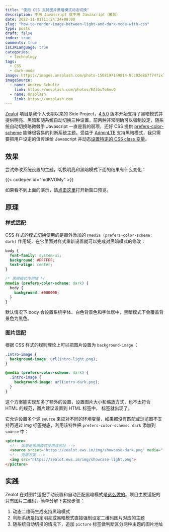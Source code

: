 ```yaml
---
title: "使用 CSS 支持图片黑暗模式动态切换"
description: 不用 Javascript 就不用 Javascript（傲娇）
date: 2022-11-01T11:24:24+08:00
slug: "how-to-render-image-between-light-and-dark-mode-with-css"
type: posts
draft: false
index: true
comments: true
isCJKLanguage: true
categories:
  - Technology
tags:
  - CSS
  - dark-mode
image: https://images.unsplash.com/photo-1508197149814-0cc02e8b7f74?ixlib=rb-4.0.3&ixid=MnwxMjA3fDB8MHxwaG90by1wYWdlfHx8fGVufDB8fHx8&auto=format&fit=crop&w=4095&q=80
imageSource:
  - name: Andrew Schultz
    link: https://unsplash.com/photos/EAlbsTo6nuQ
  - name: Unsplash
    link: https://unsplash.com
---
```


[Zealot](https://github.com/tryzealot/zealot) 项目是我个人长期以来的 Side Project，[4.5.0](https://zealot.ews.im/zh-Hans/docs/user-guide/changelog#450-2022-08-19) 版本开始支持了黑暗模式并提供明亮、黑暗和随系统自动切换三种设置，前两种非常明确可以强制设定，随系统自动切换略微棘手 Javascript 一直是我的弱项，还好 CSS 提供 [prefers-color-scheme](https://developer.mozilla.org/en-US/docs/Web/CSS/@media/prefers-color-scheme) 能够很容易的判断系统主题。受益于 [AdminLTE](https://github.com/ColorlibHQ/AdminLTE/releases/tag/v3.2.0) 支持黑暗模式，我只需要把用户设定的值传递给 Javascript 并动态[设置特定的 CSS class 变量](https://github.com/tryzealot/zealot/blob/4.5.0/app/javascript/controllers/global_controller.js#L26-L37)。

## 效果

尝试修改系统设置的主题，切换明亮和黑暗模式下面的结果有什么变化：

{{< codepen id="mdKVOMy" >}}

如果看不到上面的演示，请[点击这里](https://codepen.io/icyleaf/pen/mdKVOMy)打开新窗口预览。

## 原理

### 样式适配

CSS 样式的模式切换使用的是额外添加的 `@media (prefers-color-scheme: dark)` 作用域，在它里面对样式重新设置就可以完成对黑暗模式的修改：

```css
body {
  font-family: system-ui;
  background: #FFFFFF;
  text-align: center;
}

/* 黑暗模式作用域 */
@media (prefers-color-scheme: dark) {
  body {
    background: #000000;
  }
}
```

默认情况下 body 会设置系统字体、白色背景色和字体居中，黑暗模式下会覆盖背景色为黑色。

### 图片适配

根据 CSS 样式的规则理论上可以把图片设置为 `background-image` ：

```css
.intro-image {
  background-image: url(intro-light.png);
}

@media (prefers-color-scheme: dark) {
  .intro-image {
    background-image: url(intro-dark.png);
  }
}
```

这个方案能实现却多了额外的设置，设置图片大小和缩放方式，也不太符合 HTML 的规范，图片建议设置到 HTML 标签中，[<picture>](https://developer.mozilla.org/en-US/docs/Web/HTML/Element/picture) 标签就出现了。

它允许设置多个源 `source` 来应对不同的环境变量，如果都没有匹配或浏览器不支持再通过 img 标签兜底，利用该特性把 `prefers-color-scheme: dark` 添加到 `source` 中：

```html
<picture>
  <!-- 如果是黑暗模式使用该地址 -->
  <source srcset="https://zealot.ews.im/img/showcase-dark.png" media="(prefers-color-scheme: dark)">
  <!-- 兜底方案 -->
  <img src="https://zealot.ews.im/img/showcase-light.png">
</picture>
```

## 实践

Zealot 在对图片适配手动设置和自动匹配黑暗模式是[这么做的](https://github.com/tryzealot/zealot/commit/b48573ce439c07be2eed305a4aac91f4475c2b27)。项目主要适配的只有图片二维码，简单分解下实现步骤：

1. 动态二维码生成支持黑暗模式
1. 判断系统是指定明亮或黑暗模式直接强制设定二维码图片对应的主题
1. 随系统自动切换的情况下，追加 `picture` 标签做判断区分两种主题的图片地址
